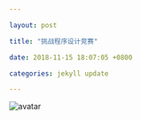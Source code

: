 ```yaml
---

layout: post

title: "挑战程序设计竞赛"

date: 2018-11-15 18:07:05 +0800

categories: jekyll update

---
```


![avatar](/Users/jones/Desktop/miaochenlu.github.io/picture/picture20181117.jpg )

[jekyll-docs]: https://jekyllrb.com/docs/home

[jekyll-gh]: https://github.com/jekyll/jekyll

[jekyll-talk]: https://talk.jekyllrb.com/

